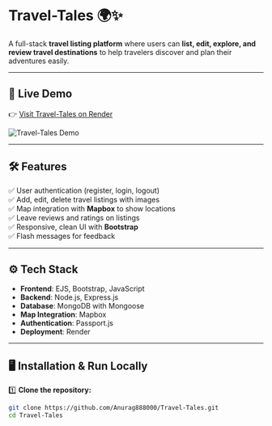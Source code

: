 # Travel-Tales 🌍✨

A full-stack **travel listing platform** where users can **list, edit, explore, and review travel destinations** to help travelers discover and plan their adventures easily.

---

## 🚀 Live Demo

👉 [Visit Travel-Tales on Render](https://travel-tales-vh6r.onrender.com/)

![Travel-Tales Demo](./demo.png)

---

## 🛠️ Features

✅ User authentication (register, login, logout)  
✅ Add, edit, delete travel listings with images  
✅ Map integration with **Mapbox** to show locations  
✅ Leave reviews and ratings on listings  
✅ Responsive, clean UI with **Bootstrap**  
✅ Flash messages for feedback

---

## ⚙️ Tech Stack

- **Frontend**: EJS, Bootstrap, JavaScript
- **Backend**: Node.js, Express.js
- **Database**: MongoDB with Mongoose
- **Map Integration**: Mapbox
- **Authentication**: Passport.js
- **Deployment**: Render

---

## 🖥️ Installation & Run Locally

1️⃣ **Clone the repository:**

```bash
git clone https://github.com/Anurag888000/Travel-Tales.git
cd Travel-Tales
